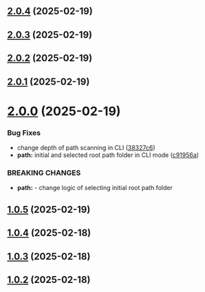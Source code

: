 ## [2.0.4](https://github.com/Skippia/twin-scanner-cli/compare/v2.0.3...v2.0.4) (2025-02-19)

## [2.0.3](https://github.com/Skippia/twin-scanner-cli/compare/v2.0.2...v2.0.3) (2025-02-19)

## [2.0.2](https://github.com/Skippia/twin-scanner-cli/compare/v2.0.1...v2.0.2) (2025-02-19)

## [2.0.1](https://github.com/Skippia/twin-scanner-cli/compare/v2.0.0...v2.0.1) (2025-02-19)

# [2.0.0](https://github.com/Skippia/twin-scanner-cli/compare/v1.0.5...v2.0.0) (2025-02-19)


### Bug Fixes

* change depth of path scanning in CLI ([38327c6](https://github.com/Skippia/twin-scanner-cli/commit/38327c6a9891f419f54d02759c4accc0ff4fa2af))
* **path:** initial and selected root path folder in CLI mode ([c91956a](https://github.com/Skippia/twin-scanner-cli/commit/c91956ad162f370309ffbd2b78fbe415f0ad92e3))


### BREAKING CHANGES

* **path:** - change logic of selecting initial root path folder

## [1.0.5](https://github.com/Skippia/twin-scanner-cli/compare/v1.0.4...v1.0.5) (2025-02-19)

## [1.0.4](https://github.com/Skippia/twin-scanner-cli/compare/v1.0.3...v1.0.4) (2025-02-18)

## [1.0.3](https://github.com/Skippia/twin-scanner-cli/compare/v1.0.2...v1.0.3) (2025-02-18)

## [1.0.2](https://github.com/Skippia/twin-scanner-cli/compare/v1.0.1...v1.0.2) (2025-02-18)
